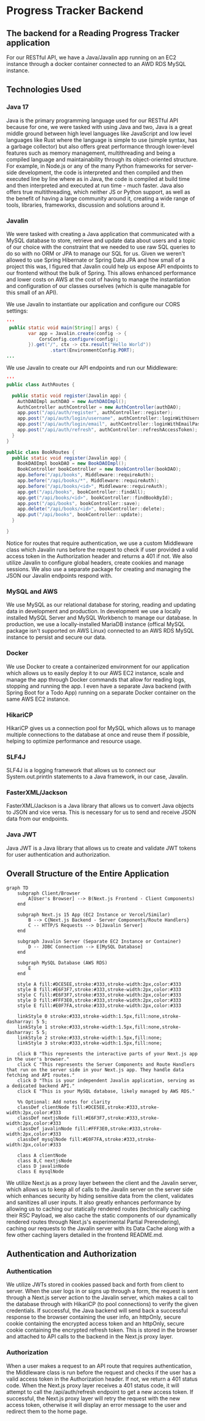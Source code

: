 # Progress Tracker Backend

## The backend for a Reading Progress Tracker application

For our RESTful API, we have a Java/Javalin app running on an EC2 instance through a docker container connected to an AWD RDS MySQL instance.

## Technologies Used

### Java 17

Java is the primary programming language used for our RESTful API because for one, we were tasked with using Java and two, Java is a great middle ground between high level languages like JavaScript and low level languages like Rust where the language is simple to use (simple syntax, has a garbage collector) but also offers great performance through lower-level features such as memory management, multithreading and being a compiled language and maintainability through its object-oriented structure. For example, in Node.js or any of the many Python frameworks for server-side development, the code is interpreted and then compiled and then executed line by line where as in Java, the code is compiled at build time and then interpreted and executed at run time - much faster. Java also offers true multithreading, which neither JS or Python support, as well as the benefit of having a large community around it, creating a wide range of tools, libraries, frameworks, discussion and solutions around it.

### Javalin

We were tasked with creating a Java application that communicated with a MySQL database to store, retrieve and update data about users and a topic of our choice with the constraint that we needed to use raw SQL queries to do so with no ORM or JPA to manage our SQL for us. Given we weren't allowed to use Spring Hibernate or Spring Data JPA and how small of a project this was, I figured that Javalin could help us expose API endpoints to our frontend without the bulk of Spring. This allows enhanced performance and lower costs on AWS at the cost of having to manage the instantiation and configuration of our classes ourselves (which is quite managable for this small of an API).

We use Javalin to instantiate our application and configure our CORS settings:

```java
'''
 public static void main(String[] args) {
        var app = Javalin.create(config -> {
            CorsConfig.configure(config);
        }).get("/", ctx -> ctx.result("Hello World"))
                .start(EnvironmentConfig.PORT);
...
```

We use Javalin to create our API endpoints and run our Middleware:

```java
'''
public class AuthRoutes {

  public static void register(Javalin app) {
    AuthDAOImpl authDAO = new AuthDAOImpl();
    AuthController authController = new AuthController(authDAO);
    app.post("/api/auth/register", authController::register);
    app.post("/api/auth/login/username", authController::loginWithUsernamePassword);
    app.post("/api/auth/login/email", authController::loginWithEmailPassword);
    app.post("/api/auth/refresh", authController::refreshAccessToken);
  }
}

public class BookRoutes {
  public static void register(Javalin app) {
    BookDAOImpl bookDAO = new BookDAOImpl();
    BookController bookController = new BookController(bookDAO);
    app.before("/api/books", Middleware::requireAuth);
    app.before("/api/books/*", Middleware::requireAuth);
    app.before("/api/books/<id>", Middleware::requireAuth);
    app.get("/api/books", bookController::findAll);
    app.get("/api/books/<id>", bookController::findBookById);
    app.post("/api/books", bookController::save);
    app.delete("/api/books/<id>", bookController::delete);
    app.put("/api/books", bookController::update);
  }

}
```

Notice for routes that require authentication, we use a custom Middleware class which Javalin runs before the request to check if user provided a valid access token in the Authorization header and returns a 401 if not.
We also utilize Javalin to configure global headers, create cookies and manage sessions. We also use
a separate package for creating and managing the JSON our Javalin endpoints respond with.

### MySQL and AWS

We use MySQL as our relational database for storing, reading and updating data in development and production. In development we use a locally installed MySQL Server and MySQL Workbench to manage our database. In production, we use a locally-installed MariaDB instance (offical MySQL package isn't supported on AWS Linux) connected to an AWS RDS MySQL instance to persist and secure our data.

### Docker

We use Docker to create a containerized environment for our application which allows us to easily deploy it to our AWS EC2 instance, scale and manage the app through Docker commands that allow for reading logs, stopping and running the app. I even have a separate Java backend (with Spring Boot for a Todo App) running on a separate Docker container on the same AWS EC2 instance.

### HikariCP

HikariCP gives us a connection pool for MySQL which allows us to manage multiple connections to the database at once and reuse them if possible, helping to optimize performance and resource usage.

### SLF4J

SLF4J is a logging framework that allows us to connect our System.out.println statements to a Java framework, in our case, Javalin.

### FasterXML/Jackson

FasterXML/Jackson is a Java library that allows us to convert Java objects to JSON and vice versa. This
is necessary for us to send and receive JSON data from our endpoints.

### Java JWT

Java JWT is a Java library that allows us to create and validate JWT tokens for user authentication and authorization.

## Overall Structure of the Entire Application

```mermaid
graph TD
    subgraph Client/Browser
        A[User's Browser] --> B(Next.js Frontend - Client Components)
    end

    subgraph Next.js 15 App (EC2 Instance or Vercel/Similar)
        B --> C{Next.js Backend - Server Components/Route Handlers}
        C -- HTTP/S Requests --> D[Javalin Server]
    end

    subgraph Javalin Server (Separate EC2 Instance or Container)
        D -- JDBC Connection --> E[MySQL Database]
    end

    subgraph MySQL Database (AWS RDS)
        E
    end

    style A fill:#DCE5EE,stroke:#333,stroke-width:2px,color:#333
    style B fill:#E6F3F7,stroke:#333,stroke-width:2px,color:#333
    style C fill:#E6F3F7,stroke:#333,stroke-width:2px,color:#333
    style D fill:#FFF3E0,stroke:#333,stroke-width:2px,color:#333
    style E fill:#E0F7FA,stroke:#333,stroke-width:2px,color:#333

    linkStyle 0 stroke:#333,stroke-width:1.5px,fill:none,stroke-dasharray: 5 5;
    linkStyle 1 stroke:#333,stroke-width:1.5px,fill:none,stroke-dasharray: 5 5;
    linkStyle 2 stroke:#333,stroke-width:1.5px,fill:none;
    linkStyle 3 stroke:#333,stroke-width:1.5px,fill:none;

    click B "This represents the interactive parts of your Next.js app in the user's browser."
    click C "This represents the Server Components and Route Handlers that run on the server side in your Next.js app. They handle data fetching and API routes."
    click D "This is your independent Javalin application, serving as a dedicated backend API."
    click E "This is your MySQL database, likely managed by AWS RDS."

    %% Optional: Add notes for clarity
    classDef clientNode fill:#DCE5EE,stroke:#333,stroke-width:2px,color:#333
    classDef nextjsNode fill:#E6F3F7,stroke:#333,stroke-width:2px,color:#333
    classDef javalinNode fill:#FFF3E0,stroke:#333,stroke-width:2px,color:#333
    classDef mysqlNode fill:#E0F7FA,stroke:#333,stroke-width:2px,color:#333

    class A clientNode
    class B,C nextjsNode
    class D javalinNode
    class E mysqlNode
```

We utilize Next.js as a proxy layer between the client and the Javalin server, which allows us to keep all of calls to the Javalin server on the server side which enhances security by hiding sensitive data from the client, validates and sanitizes all user inputs. It also greatly enhances performance by allowing us to caching our statically rendered routes (technically caching their RSC Payload, we also cache the static components of our dynamically rendered routes through Next.js's experimental Partial Prerendering), caching our requests to the Javalin server with its Data Cache along with a few other caching layers detailed in the frontend README.md.

## Authentication and Authorization

### Authentication

We utilize JWTs stored in cookies passed back and forth from client to server. When the user logs in or signs up through a form, the request is sent through a Next.js server action to the Javalin server, which makes a call to the database through with HikariCP (to pool connections) to verify the given credentials. If successful, the Java backend will send back a successful response to the browser containing the user info, an httpOnly, secure cookie containing the encrypted access token and an httpOnly, secure cookie containing the encrypted refresh token. This is stored in the browser and attached to API calls to the backend in the Next.js proxy layer.

### Authorization

When a user makes a request to an API route that requires authentication, the Middleware class is run before the request and checks if the user has a valid access token in the Authorization header. If not, we return a 401 status code. When the Next.js proxy layer receives a 401 status code, it will attempt to call the /api/auth/refresh endpoint to get a new access token. If successful, the Next.js proxy layer will retry the request with the new access token, otherwise it will display an error message to the user and redirect them to the home page.
